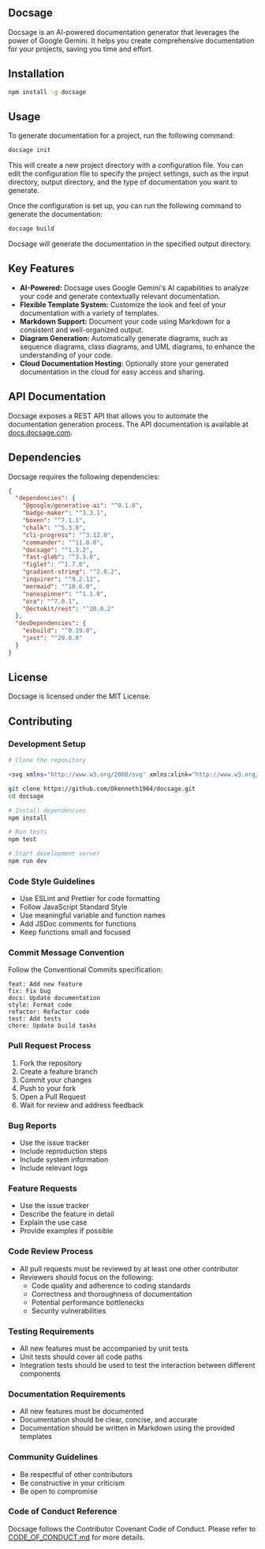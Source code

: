 ## Docsage

Docsage is an AI-powered documentation generator that leverages the power of Google Gemini. It helps you create comprehensive documentation for your projects, saving you time and effort.

## Installation

```bash
npm install -g docsage
```

## Usage

To generate documentation for a project, run the following command:

```bash
docsage init
```

This will create a new project directory with a configuration file. You can edit the configuration file to specify the project settings, such as the input directory, output directory, and the type of documentation you want to generate.

Once the configuration is set up, you can run the following command to generate the documentation:

```bash
docsage build
```

Docsage will generate the documentation in the specified output directory.

## Key Features

- **AI-Powered:** Docsage uses Google Gemini's AI capabilities to analyze your code and generate contextually relevant documentation.
- **Flexible Template System:** Customize the look and feel of your documentation with a variety of templates.
- **Markdown Support:** Document your code using Markdown for a consistent and well-organized output.
- **Diagram Generation:** Automatically generate diagrams, such as sequence diagrams, class diagrams, and UML diagrams, to enhance the understanding of your code.
- **Cloud Documentation Hosting:** Optionally store your generated documentation in the cloud for easy access and sharing.

## API Documentation

Docsage exposes a REST API that allows you to automate the documentation generation process. The API documentation is available at [docs.docsage.com](https://docs.docsage.com).

## Dependencies

Docsage requires the following dependencies:

```json
{
  "dependencies": {
    "@google/generative-ai": "^0.1.0",
    "badge-maker": "^3.3.1",
    "boxen": "^7.1.1",
    "chalk": "^5.3.0",
    "cli-progress": "^3.12.0",
    "commander": "^11.0.0",
    "docsage": "^1.3.2",
    "fast-glob": "^3.3.0",
    "figlet": "^1.7.0",
    "gradient-string": "^2.0.2",
    "inquirer": "^9.2.12",
    "mermaid": "^10.6.0",
    "nanospinner": "^1.1.0",
    "ora": "^7.0.1",
    "@octokit/rest": "^20.0.2"
  },
  "devDependencies": {
    "esbuild": "^0.19.0",
    "jest": "^29.0.0"
  }
}
```

## License

Docsage is licensed under the MIT License.

## Contributing

### Development Setup

```bash
# Clone the repository

<svg xmlns="http://www.w3.org/2000/svg" xmlns:xlink="http://www.w3.org/1999/xlink" width="90" height="20" role="img" aria-label="version: 1.3.2"><title>version: 1.3.2</title><linearGradient id="s" x2="0" y2="100%"><stop offset="0" stop-color="#bbb" stop-opacity=".1"/><stop offset="1" stop-opacity=".1"/></linearGradient><clipPath id="r"><rect width="90" height="20" rx="3" fill="#fff"/></clipPath><g clip-path="url(#r)"><rect width="51" height="20" fill="#555"/><rect x="51" width="39" height="20" fill="#007ec6"/><rect width="90" height="20" fill="url(#s)"/></g><g fill="#fff" text-anchor="middle" font-family="Verdana,Geneva,DejaVu Sans,sans-serif" text-rendering="geometricPrecision" font-size="110"><text aria-hidden="true" x="265" y="150" fill="#010101" fill-opacity=".3" transform="scale(.1)" textLength="410">version</text><text x="265" y="140" transform="scale(.1)" fill="#fff" textLength="410">version</text><text aria-hidden="true" x="695" y="150" fill="#010101" fill-opacity=".3" transform="scale(.1)" textLength="290">1.3.2</text><text x="695" y="140" transform="scale(.1)" fill="#fff" textLength="290">1.3.2</text></g></svg> <svg xmlns="http://www.w3.org/2000/svg" xmlns:xlink="http://www.w3.org/1999/xlink" width="78" height="20" role="img" aria-label="license: MIT"><title>license: MIT</title><linearGradient id="s" x2="0" y2="100%"><stop offset="0" stop-color="#bbb" stop-opacity=".1"/><stop offset="1" stop-opacity=".1"/></linearGradient><clipPath id="r"><rect width="78" height="20" rx="3" fill="#fff"/></clipPath><g clip-path="url(#r)"><rect width="47" height="20" fill="#555"/><rect x="47" width="31" height="20" fill="#97ca00"/><rect width="78" height="20" fill="url(#s)"/></g><g fill="#fff" text-anchor="middle" font-family="Verdana,Geneva,DejaVu Sans,sans-serif" text-rendering="geometricPrecision" font-size="110"><text aria-hidden="true" x="245" y="150" fill="#010101" fill-opacity=".3" transform="scale(.1)" textLength="370">license</text><text x="245" y="140" transform="scale(.1)" fill="#fff" textLength="370">license</text><text aria-hidden="true" x="615" y="150" fill="#010101" fill-opacity=".3" transform="scale(.1)" textLength="210">MIT</text><text x="615" y="140" transform="scale(.1)" fill="#fff" textLength="210">MIT</text></g></svg> <svg xmlns="http://www.w3.org/2000/svg" xmlns:xlink="http://www.w3.org/1999/xlink" width="82" height="20" role="img" aria-label="node: 22.4.1"><title>node: 22.4.1</title><linearGradient id="s" x2="0" y2="100%"><stop offset="0" stop-color="#bbb" stop-opacity=".1"/><stop offset="1" stop-opacity=".1"/></linearGradient><clipPath id="r"><rect width="82" height="20" rx="3" fill="#fff"/></clipPath><g clip-path="url(#r)"><rect width="37" height="20" fill="#555"/><rect x="37" width="45" height="20" fill="#4c1"/><rect width="82" height="20" fill="url(#s)"/></g><g fill="#fff" text-anchor="middle" font-family="Verdana,Geneva,DejaVu Sans,sans-serif" text-rendering="geometricPrecision" font-size="110"><text aria-hidden="true" x="195" y="150" fill="#010101" fill-opacity=".3" transform="scale(.1)" textLength="270">node</text><text x="195" y="140" transform="scale(.1)" fill="#fff" textLength="270">node</text><text aria-hidden="true" x="585" y="150" fill="#010101" fill-opacity=".3" transform="scale(.1)" textLength="350">22.4.1</text><text x="585" y="140" transform="scale(.1)" fill="#fff" textLength="350">22.4.1</text></g></svg>

git clone https://github.com/Okenneth1964/docsage.git
cd docsage

# Install dependencies
npm install

# Run tests
npm test

# Start development server
npm run dev
```

### Code Style Guidelines

- Use ESLint and Prettier for code formatting
- Follow JavaScript Standard Style
- Use meaningful variable and function names
- Add JSDoc comments for functions
- Keep functions small and focused

### Commit Message Convention

Follow the Conventional Commits specification:
```
feat: Add new feature
fix: Fix bug
docs: Update documentation
style: Format code
refactor: Refactor code
test: Add tests
chore: Update build tasks
```

### Pull Request Process

1. Fork the repository
2. Create a feature branch
3. Commit your changes
4. Push to your fork
5. Open a Pull Request
6. Wait for review and address feedback

### Bug Reports

- Use the issue tracker
- Include reproduction steps
- Include system information
- Include relevant logs

### Feature Requests

- Use the issue tracker
- Describe the feature in detail
- Explain the use case
- Provide examples if possible

### Code Review Process

- All pull requests must be reviewed by at least one other contributor
- Reviewers should focus on the following:
  - Code quality and adherence to coding standards
  - Correctness and thoroughness of documentation
  - Potential performance bottlenecks
  - Security vulnerabilities

### Testing Requirements

- All new features must be accompanied by unit tests
- Unit tests should cover all code paths
- Integration tests should be used to test the interaction between different components

### Documentation Requirements

- All new features must be documented
- Documentation should be clear, concise, and accurate
- Documentation should be written in Markdown using the provided templates

### Community Guidelines

- Be respectful of other contributors
- Be constructive in your criticism
- Be open to compromise

### Code of Conduct Reference

Docsage follows the Contributor Covenant Code of Conduct. Please refer to [CODE_OF_CONDUCT.md](CODE_OF_CONDUCT.md) for more details.
